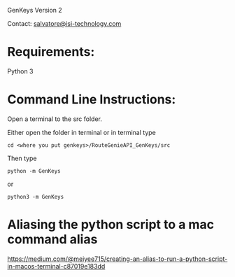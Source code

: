 GenKeys Version 2

Contact: salvatore@isi-technology.com

# Requirements:

Python 3

# Command Line Instructions:

Open a terminal to the src folder.

Either open the folder in terminal or in terminal type

`cd <where you put genkeys>/RouteGenieAPI_GenKeys/src`

Then type

`python -m GenKeys`

or 

`python3 -m GenKeys`

# Aliasing the python script to a mac command alias

https://medium.com/@meiyee715/creating-an-alias-to-run-a-python-script-in-macos-terminal-c87019e183dd